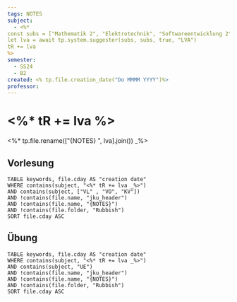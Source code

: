 ```yaml
---
tags: NOTES
subject:
  - <%* 
const subs = ["Mathematik 2", "Elektrotechnik", "Softwareentwicklung 2", "Algorithmen und Datenstrukturen", "Hardwareentwurf mit VHDL", "Networked Embedded Systems"]
let lva = await tp.system.suggester(subs, subs, true, "LVA") 
tR += lva 
%>
semester:
  - SS24
  - B2
created: <% tp.file.creation_date("Do MMMM YYYY")%>
professor:
---
```


# <%* tR += lva %>

<%* tp.file.rename(["{NOTES} ", lva].join()) _%> 

## Vorlesung

```dataview
TABLE keywords, file.cday AS "creation date"
WHERE contains(subject, "<%* tR += lva _%>")
AND contains(subject, ["VL" , "VO", "KV"])
AND !contains(file.name, "jku_header")
AND !contains(file.name, "{NOTES}")
AND !contains(file.folder, "Rubbish")
SORT file.cday ASC
```

## Übung

```dataview
TABLE keywords, file.cday AS "creation date"
WHERE contains(subject, "<%* tR += lva _%>")
AND contains(subject, "UE") 
AND !contains(file.name, "jku_header")
AND !contains(file.name, "{NOTES}")
AND !contains(file.folder, "Rubbish")
SORT file.cday ASC
```
